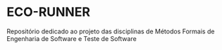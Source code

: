 # ECO-RUNNER
Repositório dedicado ao projeto das disciplinas de Métodos Formais de Engenharia de Software e Teste de Software
